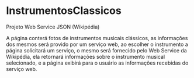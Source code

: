 # InstrumentosClassicos
Projeto Web Service JSON (Wikipédia)

A página conterá fotos de instrumentos musicais clássicos, as informações 
dos mesmos será provido por um serviço web, ao escolher o instrumento a 
página solicitará um serviço, o mesmo será fornecido pelo Web Service da Wikipédia, 
ela retornará informações sobre o instrumento musical selecionado, e a página exibirá 
para o usuário as informações recebidas do serviço web.

